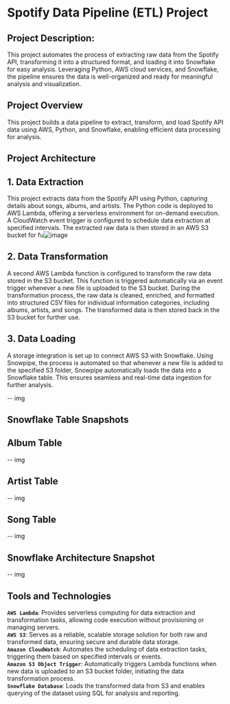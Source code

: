 # Spotify Data Pipeline (ETL) Project

## Project Description:

This project automates the process of extracting raw data from the Spotify API, transforming it into a structured format, and loading it into Snowflake for easy analysis. Leveraging Python, AWS cloud services, and Snowflake, the pipeline ensures the data is well-organized and ready for meaningful analysis and visualization.

## Project Overview  

This project builds a data pipeline to extract, transform, and load Spotify API data using AWS, Python, and Snowflake, enabling efficient data processing for analysis.

## Project Architecture

## 1. Data Extraction

This project extracts data from the Spotify API using Python, capturing details about songs, albums, and artists. The Python code is deployed to AWS Lambda, offering a serverless environment for on-demand execution. A CloudWatch event trigger is configured to schedule data extraction at specified intervals. The extracted raw data is then stored in an AWS S3 bucket for fu![image](https://github.com/user-attachments/assets/6ae6101d-2b0c-433f-a349-18b1ddf5fe8f)

## 2. Data Transformation

A second AWS Lambda function is configured to transform the raw data stored in the S3 bucket. This function is triggered automatically via an event trigger whenever a new file is uploaded to the S3 bucket. During the transformation process, the raw data is cleaned, enriched, and formatted into structured CSV files for individual information categories, including albums, artists, and songs. The transformed data is then stored back in the S3 bucket for further use.

## 3. Data Loading  

A storage integration is set up to connect AWS S3 with Snowflake. Using Snowpipe, the process is automated so that whenever a new file is added to the specified S3 folder, Snowpipe automatically loads the data into a Snowflake table. This ensures seamless and real-time data ingestion for further analysis.

-- img

## Snowflake Table Snapshots

## Album Table

-- img

## Artist Table

-- img

## Song Table

-- img

## Snowflake Architecture Snapshot

-- img

## Tools and Technologies

**`AWS Lambda`**: Provides serverless computing for data extraction and transformation tasks, allowing code execution without provisioning or managing servers.  
**`AWS S3`**: Serves as a reliable, scalable storage solution for both raw and transformed data, ensuring secure and durable data storage.  
**`Amazon CloudWatch`**: Automates the scheduling of data extraction tasks, triggering them based on specified intervals or events.  
**`Amazon S3 Object Trigger`**: Automatically triggers Lambda functions when new data is uploaded to an S3 bucket folder, initiating the data transformation process.  
**`Snowflake Database`**: Loads the transformed data from S3 and enables querying of the dataset using SQL for analysis and reporting.
